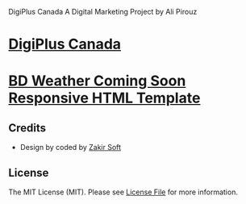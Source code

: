 DigiPlus Canada
A Digital Marketing Project by Ali Pirouz










# [DigiPlus Canada](www.digiplus.ca)

# [BD Weather Coming Soon Responsive HTML Template](https://echotemplate.com/templates/bd-weather-coming-soon-responsive-html-template)


## Credits
- Design by coded by [Zakir Soft](https://zakirsoft.com)

## License
The MIT License (MIT). Please see [License File](LICENSE.md) for more information.

